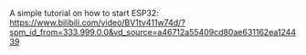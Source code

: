 A simple tutorial on how to start ESP32:
https://www.bilibili.com/video/BV1tv411w74d/?spm_id_from=333.999.0.0&vd_source=a46712a55409cd80ae631162ea124439
